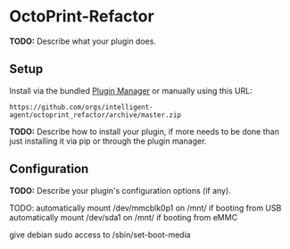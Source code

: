 # OctoPrint-Refactor

**TODO:** Describe what your plugin does.

## Setup

Install via the bundled [Plugin Manager](https://docs.octoprint.org/en/master/bundledplugins/pluginmanager.html)
or manually using this URL:

    https://github.com/orgs/intelligent-agent/octoprint_refactor/archive/master.zip

**TODO:** Describe how to install your plugin, if more needs to be done than just installing it via pip or through
the plugin manager.

## Configuration

**TODO:** Describe your plugin's configuration options (if any).

TODO:
automatically mount /dev/mmcblk0p1 on /mnt/ if booting from USB
automatically mount /dev/sda1 on /mnt/ if booting from eMMC

give debian sudo access to /sbin/set-boot-media
